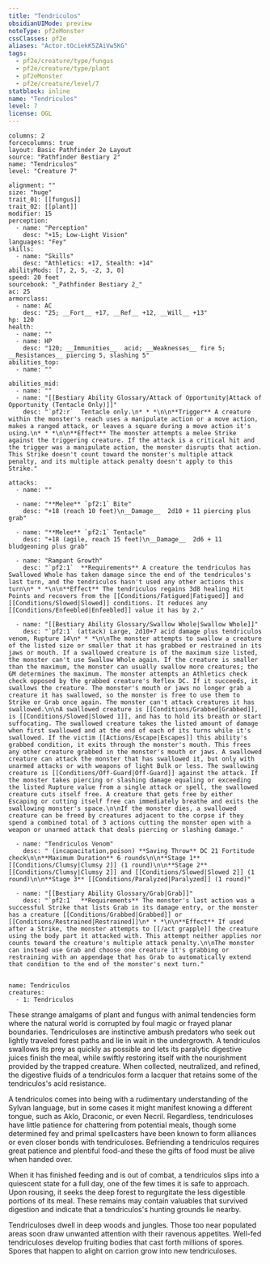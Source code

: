 ```yaml
---
title: "Tendriculos"
obsidianUIMode: preview
noteType: pf2eMonster
cssClasses: pf2e
aliases: "Actor.tOciekK5ZAiVw5KG" 
tags:
  - pf2e/creature/type/fungus
  - pf2e/creature/type/plant
  - pf2eMonster
  - pf2e/creature/level/7
statblock: inline
name: "Tendriculos"
level: 7
license: OGL
---
```


```statblock
columns: 2
forcecolumns: true
layout: Basic Pathfinder 2e Layout
source: "Pathfinder Bestiary 2"
name: "Tendriculos"
level: "Creature 7"

alignment: ""
size: "huge"
trait_01: [[fungus]]
trait_02: [[plant]]
modifier: 15
perception:
  - name: "Perception"
    desc: "+15; Low-Light Vision"
languages: "Fey"
skills:
  - name: "Skills"
    desc: "Athletics: +17, Stealth: +14"
abilityMods: [7, 2, 5, -2, 3, 0]
speed: 20 feet
sourcebook: "_Pathfinder Bestiary 2_"
ac: 25
armorclass:
  - name: AC
    desc: "25; __Fort__ +17, __Ref__ +12, __Will__ +13"
hp: 120
health:
  - name: ""
  - name: HP
    desc: "120; __Immunities__  acid; __Weaknesses__ fire 5; __Resistances__ piercing 5, slashing 5"
abilities_top:
  - name: ""

abilities_mid:
  - name: ""
  - name: "[[Bestiary Ability Glossary/Attack of Opportunity|Attack of Opportunity (Tentacle Only)]]"
    desc: "`pf2:r`  Tentacle only.\n* * *\n\n**Trigger** A creature within the monster's reach uses a manipulate action or a move action, makes a ranged attack, or leaves a square during a move action it's using.\n* * *\n\n**Effect** The monster attempts a melee Strike against the triggering creature. If the attack is a critical hit and the trigger was a manipulate action, the monster disrupts that action. This Strike doesn't count toward the monster's multiple attack penalty, and its multiple attack penalty doesn't apply to this Strike."

attacks:
  - name: ""

  - name: "**Melee** `pf2:1` Bite"
    desc: "+18 (reach 10 feet)\n__Damage__  2d10 + 11 piercing plus grab"

  - name: "**Melee** `pf2:1` Tentacle"
    desc: "+18 (agile, reach 15 feet)\n__Damage__  2d6 + 11 bludgeoning plus grab"

  - name: "Rampant Growth"
    desc: "`pf2:1`  **Requirements** A creature the tendriculos has Swallowed Whole has taken damage since the end of the tendriculos's last turn, and the tendriculos hasn't used any other actions this turn\n* * *\n\n**Effect** The tendriculos regains 3d8 healing Hit Points and recovers from the [[Conditions/Fatigued|Fatigued]] and [[Conditions/Slowed|Slowed]] conditions. It reduces any [[Conditions/Enfeebled|Enfeebled]] value it has by 2."

  - name: "[[Bestiary Ability Glossary/Swallow Whole|Swallow Whole]]"
    desc: "`pf2:1` (attack) Large, 2d10+7 acid damage plus tendriculos venom, Rupture 14\n* * *\n\nThe monster attempts to swallow a creature of the listed size or smaller that it has grabbed or restrained in its jaws or mouth. If a swallowed creature is of the maximum size listed, the monster can't use Swallow Whole again. If the creature is smaller than the maximum, the monster can usually swallow more creatures; the GM determines the maximum. The monster attempts an Athletics check check opposed by the grabbed creature's Reflex DC. If it succeeds, it swallows the creature. The monster's mouth or jaws no longer grab a creature it has swallowed, so the monster is free to use them to Strike or Grab once again. The monster can't attack creatures it has swallowed.\n\nA swallowed creature is [[Conditions/Grabbed|Grabbed]], is [[Conditions/Slowed|Slowed 1]], and has to hold its breath or start suffocating. The swallowed creature takes the listed amount of damage when first swallowed and at the end of each of its turns while it's swallowed. If the victim [[Actions/Escape|Escapes]] this ability's grabbed condition, it exits through the monster's mouth. This frees any other creature grabbed in the monster's mouth or jaws. A swallowed creature can attack the monster that has swallowed it, but only with unarmed attacks or with weapons of light Bulk or less. The swallowing creature is [[Conditions/Off-Guard|Off-Guard]] against the attack. If the monster takes piercing or slashing damage equaling or exceeding the listed Rupture value from a single attack or spell, the swallowed creature cuts itself free. A creature that gets free by either Escaping or cutting itself free can immediately breathe and exits the swallowing monster's space.\n\nIf the monster dies, a swallowed creature can be freed by creatures adjacent to the corpse if they spend a combined total of 3 actions cutting the monster open with a weapon or unarmed attack that deals piercing or slashing damage."

  - name: "Tendriculos Venom"
    desc: " (incapacitation,poison) **Saving Throw** DC 21 Fortitude check\n\n**Maximum Duration** 6 rounds\n\n**Stage 1** [[Conditions/Clumsy|Clumsy 2]] (1 round)\n\n**Stage 2** [[Conditions/Clumsy|Clumsy 2]] and [[Conditions/Slowed|Slowed 2]] (1 round)\n\n**Stage 3** [[Conditions/Paralyzed|Paralyzed]] (1 round)"

  - name: "[[Bestiary Ability Glossary/Grab|Grab]]"
    desc: "`pf2:1`  **Requirements** The monster's last action was a successful Strike that lists Grab in its damage entry, or the monster has a creature [[Conditions/Grabbed|Grabbed]] or [[Conditions/Restrained|Restrained]]\n* * *\n\n**Effect** If used after a Strike, the monster attempts to [[/act grapple]] the creature using the body part it attacked with. This attempt neither applies nor counts toward the creature's multiple attack penalty.\n\nThe monster can instead use Grab and choose one creature it's grabbing or restraining with an appendage that has Grab to automatically extend that condition to the end of the monster's next turn."
 
```

```encounter-table
name: Tendriculos
creatures:
  - 1: Tendriculos
```



These strange amalgams of plant and fungus with animal tendencies form where the natural world is corrupted by foul magic or frayed planar boundaries. Tendriculoses are instinctive ambush predators who seek out lightly traveled forest paths and lie in wait in the undergrowth. A tendriculos swallows its prey as quickly as possible and lets its paralytic digestive juices finish the meal, while swiftly restoring itself with the nourishment provided by the trapped creature. When collected, neutralized, and refined, the digestive fluids of a tendriculos form a lacquer that retains some of the tendriculos's acid resistance.

A tendriculos comes into being with a rudimentary understanding of the Sylvan language, but in some cases it might manifest knowing a different tongue, such as Aklo, Draconic, or even Necril. Regardless, tendriculoses have little patience for chattering from potential meals, though some determined fey and primal spellcasters have been known to form alliances or even closer bonds with tendriculoses. Befriending a tendriculos requires great patience and plentiful food-and these the gifts of food must be alive when handed over.

When it has finished feeding and is out of combat, a tendriculos slips into a quiescent state for a full day, one of the few times it is safe to approach. Upon rousing, it seeks the deep forest to regurgitate the less digestible portions of its meal. These remains may contain valuables that survived digestion and indicate that a tendriculos's hunting grounds lie nearby.

Tendriculoses dwell in deep woods and jungles. Those too near populated areas soon draw unwanted attention with their ravenous appetites. Well-fed tendriculoses develop fruiting bodies that cast forth millions of spores. Spores that happen to alight on carrion grow into new tendriculoses.
